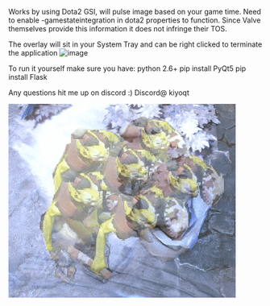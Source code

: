 Works by using Dota2 GSI, will pulse image based on your game time. 
Need to enable -gamestateintegration in dota2 properties to function.
Since Valve themselves provide this information it does not infringe their TOS.

The overlay will sit in your System Tray and can be right clicked to terminate the application
![image](https://github.com/user-attachments/assets/addf9cf9-df75-4197-afa3-4912e4850672)

To run it yourself make sure you have:
python 2.6+
pip install PyQt5
pip install Flask

Any questions hit me up on discord :)
Discord@ kiyoqt

![](https://github.com/Kiyogitpy/Dota2Overlay/blob/main/readmegif.gif)
